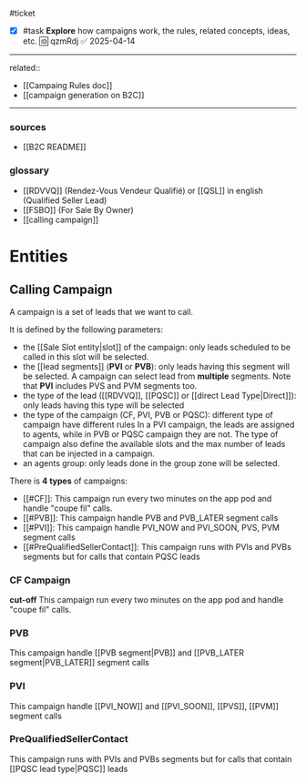#ticket 

- [x] #task **Explore** how campaigns work, the rules, related concepts, ideas, etc. 🆔 qzmRdj ✅ 2025-04-14
___
related::
- [[Campaing Rules doc]]
- [[campaign generation on B2C]]
___
### sources
- [[B2C README]]

### **glossary**
- [[RDVVQ]] (Rendez-Vous Vendeur Qualifié) or [[QSL]] in english (Qualified Seller Lead)
- [[FSBO]] (For Sale By Owner)
- [[calling campaign]]

# Entities

## **Calling Campaign**

A campaign is a set of leads that we want to call.

It is defined by the following parameters:
* the [[Sale Slot entity|slot]] of the campaign: only leads scheduled to be called in this slot will be selected.
* the [[lead segments]] (**PVI** or **PVB**): only leads having this segment will be selected.
  A campaign can select lead from **multiple** segments.
  Note that **PVI** includes PVS and PVM segments too.
* the type of the lead ([[RDVVQ]], [[PQSC]] or [[direct Lead Type|Direct]]): only leads having this type will be selected
* the type of the campaign (CF, PVI, PVB or PQSC): different type of campaign have different rules
  In a PVI campaign, the leads are assigned to agents, while in PVB or PQSC campaign they are not.
  The type of campaign also define the available slots and the max number of leads that can be injected in a campaign.
* an agents group: only leads done in the group zone will be selected.

There is **4 types** of campaigns:
- [[#CF]]: This campaign run every two minutes on the app pod and handle "coupe fil" calls.
- [[#PVB]]: This campaign handle PVB and PVB_LATER segment calls
- [[#PVI]]: This campaign handle PVI_NOW and PVI_SOON, PVS, PVM segment calls
- [[#PreQualifiedSellerContact]]: This campaign runs with PVIs and PVBs segments but for calls that contain PQSC leads

### CF Campaign

**cut-off**
This campaign run every two minutes on the app pod and handle "coupe fil" calls.

### PVB

This campaign handle [[PVB segment|PVB]] and [[PVB_LATER segment|PVB_LATER]] segment calls

### PVI

This campaign handle [[PVI_NOW]] and [[PVI_SOON]], [[PVS]], [[PVM]] segment calls

### PreQualifiedSellerContact

This campaign runs with PVIs and PVBs segments but for calls that contain [[PQSC lead type|PQSC]] leads
